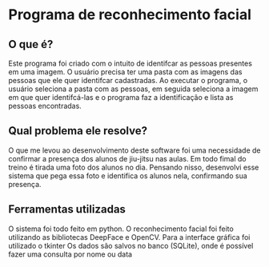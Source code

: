 # Programa de reconhecimento facial

## O que é?

Este programa foi criado com o intuito de identifcar as pessoas presentes em uma imagem.
O usuário precisa ter uma pasta com as imagens das pessoas que ele quer identifcar cadastradas.
Ao executar o programa, o usuário seleciona a pasta com as pessoas, em seguida seleciona a imagem em que quer identifcá-las e o programa faz a identificação e lista as pessoas encontradas.

## Qual problema ele resolve?

O que me levou ao desenvolvimento deste software foi uma necessidade de confirmar a presença dos alunos de jiu-jitsu nas aulas. Em todo fimal do treino é tirada uma foto dos alunos no dia. Pensando nisso, desenvolvi esse sistema que pega essa foto e identifica os alunos nela, confirmando sua presença.

## Ferramentas utilizadas

O sistema foi todo feito em python.
O reconhecimento facial foi feito utilizando as bibliotecas DeepFace e OpenCV.
Para a interface gráfica foi utilizado o tkinter
Os dados são salvos no banco (SQLite), onde é possível fazer uma consulta por nome ou data